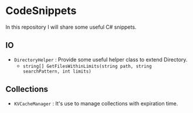 # CodeSnippets
In this repository I will share some useful C# snippets. 

## IO
* `DirectoryHelper` : Provide some useful helper class to extend Directory.
	* `string[] GetFilesWithinLimits(string path, string searchPattern, int limits)`

## Collections
* `KVCacheManager` : It's use to manage collections with expiration time.

